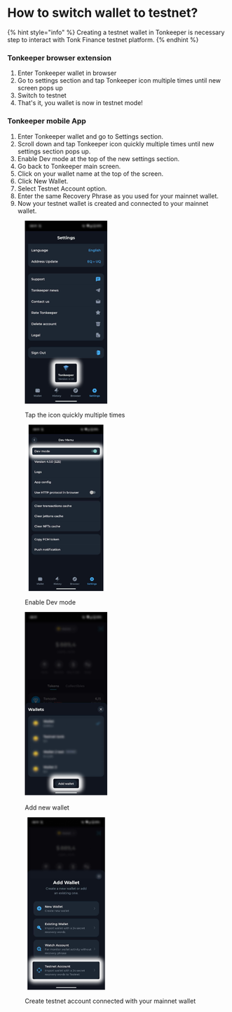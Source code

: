 # How to switch wallet to testnet?

{% hint style="info" %}
Creating a testnet wallet in Tonkeeper is necessary step to interact with Tonk Finance testnet platform.
{% endhint %}



### Tonkeeper browser extension

1. Enter Tonkeeper wallet in browser
2. Go to settings section and tap Tonkeeper icon multiple times until new screen pops up
3. Switch to testnet
4. That's it, you wallet is now in testnet mode!

### Tonkeeper mobile App

1. Enter Tonkeeper wallet and go to Settings section.
2. Scroll down and tap Tonkeeper icon quickly multiple times until new settings section pops up.
3. Enable Dev mode at the top of the new settings section.
4. Go back to Tonkeeper main screen.
5. Click on your wallet name at the top of the screen.
6. Click New Wallet.
7. Select Testnet Account option.
8. Enter the same Recovery Phrase as you used for your mainnet wallet.
9. Now your testnet wallet is created and connected to your mainnet wallet.



<figure><img src="../.gitbook/assets/Frame 359.png" alt="" width="188"><figcaption><p>Tap the icon quickly multiple times</p></figcaption></figure>

<figure><img src="../.gitbook/assets/Frame 358.png" alt="" width="188"><figcaption><p>Enable Dev mode</p></figcaption></figure>

<figure><img src="../.gitbook/assets/Frame 360.png" alt="" width="188"><figcaption><p>Add new wallet</p></figcaption></figure>

<figure><img src="../.gitbook/assets/Frame 361.png" alt="" width="188"><figcaption><p>Create testnet account connected with your mainnet wallet</p></figcaption></figure>
